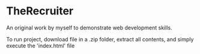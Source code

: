 # TheRecruiter
An original work by myself to demonstrate web development skills.

To run project, download file in a .zip folder, extract all contents, and simply execute the 'index.html' file
